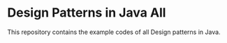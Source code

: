 # Design Patterns in Java All

This repository contains the example codes of all Design patterns in Java.


